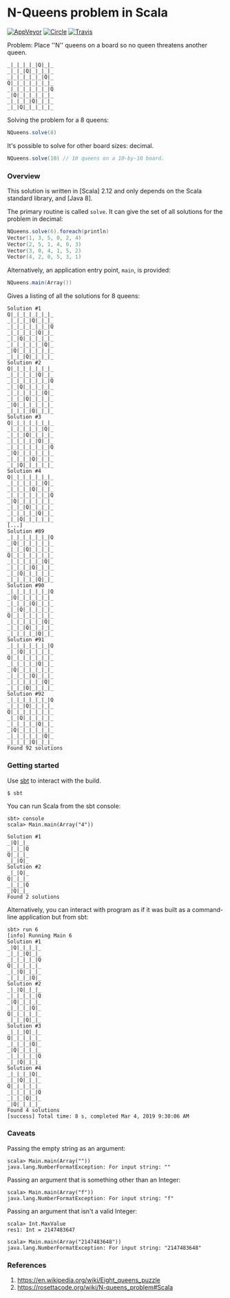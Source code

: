 N-Queens problem in Scala
============================

[![AppVeyor](https://ci.appveyor.com/api/projects/status/github/ashawley/nqueens-scala?svg=true)](https://ci.appveyor.com/project/ashawley/nqueens-scala)
[![Circle](https://circleci.com/gh/ashawley/nqueens-scala.svg?style=svg)](https://circleci.com/gh/ashawley/nqueens-scala)
[![Travis](https://img.shields.io/travis/ashawley/nqueens-scala.svg)](https://travis-ci.org/ashawley/nqueens-scala)

Problem: Place ''N'' queens on a board so no queen threatens another queen.

    _|_|_|_|_|Q|_|_
    _|_|_|Q|_|_|_|_
    _|_|_|_|_|_|Q|_
    Q|_|_|_|_|_|_|_
    _|_|_|_|_|_|_|Q
    _|Q|_|_|_|_|_|_
    _|_|_|_|Q|_|_|_
    _|_|Q|_|_|_|_|_

Solving the problem for a 8 queens:

```scala
NQueens.solve(8)
```

It's possible to solve for other board sizes:
decimal.

```scala
NQueens.solve(10) // 10 queens on a 10-by-10 board.
```

### Overview

This solution is written in [Scala] 2.12 and only depends on the Scala
standard library, and [Java 8].

The primary routine is called `solve`.  It can give the set of all
solutions for the problem in decimal:
	  
```scala
NQueens.solve(6).foreach(println)
Vector(1, 3, 5, 0, 2, 4)
Vector(2, 5, 1, 4, 0, 3)
Vector(3, 0, 4, 1, 5, 2)
Vector(4, 2, 0, 5, 3, 1)
```

Alternatively, an application entry point, `main`, is provided:

```scala
NQueens.main(Array())
```

Gives a listing of all the solutions for 8 queens:

```
Solution #1
Q|_|_|_|_|_|_|_
_|_|_|_|Q|_|_|_
_|_|_|_|_|_|_|Q
_|_|_|_|_|Q|_|_
_|_|Q|_|_|_|_|_
_|_|_|_|_|_|Q|_
_|Q|_|_|_|_|_|_
_|_|_|Q|_|_|_|_
Solution #2
Q|_|_|_|_|_|_|_
_|_|_|_|_|Q|_|_
_|_|_|_|_|_|_|Q
_|_|Q|_|_|_|_|_
_|_|_|_|_|_|Q|_
_|_|_|Q|_|_|_|_
_|Q|_|_|_|_|_|_
_|_|_|_|Q|_|_|_
Solution #3
Q|_|_|_|_|_|_|_
_|_|_|_|_|_|Q|_
_|_|_|Q|_|_|_|_
_|_|_|_|_|Q|_|_
_|_|_|_|_|_|_|Q
_|Q|_|_|_|_|_|_
_|_|_|_|Q|_|_|_
_|_|Q|_|_|_|_|_
Solution #4
Q|_|_|_|_|_|_|_
_|_|_|_|_|_|Q|_
_|_|_|_|Q|_|_|_
_|_|_|_|_|_|_|Q
_|Q|_|_|_|_|_|_
_|_|_|Q|_|_|_|_
_|_|_|_|_|Q|_|_
_|_|Q|_|_|_|_|_
[...]
Solution #89
_|_|_|_|_|_|_|Q
_|Q|_|_|_|_|_|_
_|_|_|Q|_|_|_|_
Q|_|_|_|_|_|_|_
_|_|_|_|_|_|Q|_
_|_|_|_|Q|_|_|_
_|_|Q|_|_|_|_|_
_|_|_|_|_|Q|_|_
Solution #90
_|_|_|_|_|_|_|Q
_|Q|_|_|_|_|_|_
_|_|_|_|Q|_|_|_
_|_|Q|_|_|_|_|_
Q|_|_|_|_|_|_|_
_|_|_|_|_|_|Q|_
_|_|_|Q|_|_|_|_
_|_|_|_|_|Q|_|_
Solution #91
_|_|_|_|_|_|_|Q
_|_|Q|_|_|_|_|_
Q|_|_|_|_|_|_|_
_|_|_|_|_|Q|_|_
_|Q|_|_|_|_|_|_
_|_|_|_|Q|_|_|_
_|_|_|_|_|_|Q|_
_|_|_|Q|_|_|_|_
Solution #92
_|_|_|_|_|_|_|Q
_|_|_|Q|_|_|_|_
Q|_|_|_|_|_|_|_
_|_|Q|_|_|_|_|_
_|_|_|_|_|Q|_|_
_|Q|_|_|_|_|_|_
_|_|_|_|_|_|Q|_
_|_|_|_|Q|_|_|_
Found 92 solutions
```

### Getting started

Use [sbt](http://www.scala-sbt.org/) to interact with the build.

```
$ sbt
```

You can run Scala from the sbt console:

```
sbt> console
scala> Main.main(Array("4"))
```

```
Solution #1
_|Q|_|_
_|_|_|Q
Q|_|_|_
_|_|Q|_
Solution #2
_|_|Q|_
Q|_|_|_
_|_|_|Q
_|Q|_|_
Found 2 solutions
```

Alternatively, you can interact with program as if it was built as a
command-line application but from sbt:

```
sbt> run 6
[info] Running Main 6
Solution #1
_|Q|_|_|_|_
_|_|_|Q|_|_
_|_|_|_|_|Q
Q|_|_|_|_|_
_|_|Q|_|_|_
_|_|_|_|Q|_
Solution #2
_|_|Q|_|_|_
_|_|_|_|_|Q
_|Q|_|_|_|_
_|_|_|_|Q|_
Q|_|_|_|_|_
_|_|_|Q|_|_
Solution #3
_|_|_|Q|_|_
Q|_|_|_|_|_
_|_|_|_|Q|_
_|Q|_|_|_|_
_|_|_|_|_|Q
_|_|Q|_|_|_
Solution #4
_|_|_|_|Q|_
_|_|Q|_|_|_
Q|_|_|_|_|_
_|_|_|_|_|Q
_|_|_|Q|_|_
_|Q|_|_|_|_
Found 4 solutions
[success] Total time: 8 s, completed Mar 4, 2019 9:30:06 AM
```

### Caveats

Passing the empty string as an argument:

```
scala> Main.main(Array(""))
java.lang.NumberFormatException: For input string: ""
```

Passing an argument that is something other than an Integer:

```
scala> Main.main(Array("f"))
java.lang.NumberFormatException: For input string: "f"
```

Passing an argument that isn't a valid Integer:

```
scala> Int.MaxValue
res1: Int = 2147483647

scala> Main.main(Array("2147483648"))
java.lang.NumberFormatException: For input string: "2147483648"
```

### References

1. <https://en.wikipedia.org/wiki/Eight_queens_puzzle>
2. <https://rosettacode.org/wiki/N-queens_problem#Scala>
